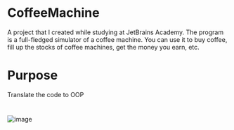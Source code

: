 # CoffeeMachine
A project that I created while studying at JetBrains Academy. The program is a full-fledged simulator of a coffee machine. You can use it to buy coffee, fill up the stocks of coffee machines, get the money you earn, etc.
#
# Purpose
Translate the code to OOP
#
![image](https://user-images.githubusercontent.com/49515746/160372643-91745a8f-54ae-41af-8d88-9330e102bd90.png)


